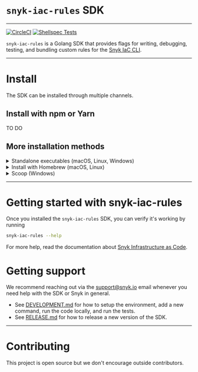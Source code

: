 # `snyk-iac-rules` SDK
---

[![CircleCI](https://circleci.com/gh/snyk/snyk-iac-custom-rules/tree/develop.svg?style=svg&circle-token=5597b9f0189554f754f38400cbe9d8f8b334c72a)](https://circleci.com/gh/snyk/snyk-iac-custom-rules/tree/develop) [![Shellspec Tests](https://github.com/snyk/snyk-iac-custom-rules/actions/workflows/main.yml/badge.svg)](https://github.com/snyk/snyk-iac-custom-rules/actions/workflows/main.yml)

`snyk-iac-rules` is a Golang SDK that provides flags for writing, debugging, testing, and bundling custom rules for the [Snyk IaC CLI](https://github.com/snyk/snyk/).

---

# Install
The SDK can be installed through multiple channels.

## Install with npm or Yarn

TO DO

## More installation methods

<details>
  <summary>Standalone executables (macOS, Linux, Windows)</summary>

### Standalone executables

Use [GitHub Releases](https://github.com/snyk/snyk-iac-custom-rules/releases) to download a standalone executable of Snyk CLI for your platform.

For example, to download and run the latest SDK on macOS, you could run:

```bash
wget https://github.com/snyk/snyk-iac-custom-rules/releases/download/v0.1.0/snyk-iac-rules_0.1.0_Darwin_x86_64.tar.gz
chmod +x ./snyk-iac-rules
mv ./snyk-iac-rules /usr/local/bin/
```

Drawback of this method is, that you will have to manually keep the SDK up to date.

</details>

<details>
  <summary>Install with Homebrew (macOS, Linux)</summary>

### Homebrew

Install the SDK from [Snyk tap](https://github.com/snyk/homebrew-tap) with [Homebrew](https://brew.sh) by running:

```bash
brew tap snyk/tap
brew install snyk-iac-rules
```

</details>

<details>
  <summary>Scoop (Windows)</summary>

### Scoop

Install the SDK from our [Snyk bucket](https://github.com/snyk/scoop-snyk) with [Scoop](https://scoop.sh) on Windows:

```
scoop bucket add snyk https://github.com/snyk/scoop-snyk
scoop install snyk-iac-rules
```

</details>

---

# Getting started with snyk-iac-rules

Once you installed the `snyk-iac-rules` SDK, you can verify it's working by running

```bash
snyk-iac-rules --help
```

For more help, read the documentation about [Snyk Infrastructure as Code](https://docs.snyk.io/snyk-infrastructure-as-code).

# Getting support

We recommend reaching out via the [support@snyk.io](mailto:support@snyk.io) email whenever you need help with the SDK or Snyk in general.


* See [DEVELOPMENT.md](DEVELOPMENT.md) for how to setup the environment, add a new command, run the code locally, and run the tests.
* See [RELEASE.md](RELEASE.md) for how to release a new version of the SDK.

---

# Contributing

This project is open source but we don't encourage outside contributors.
